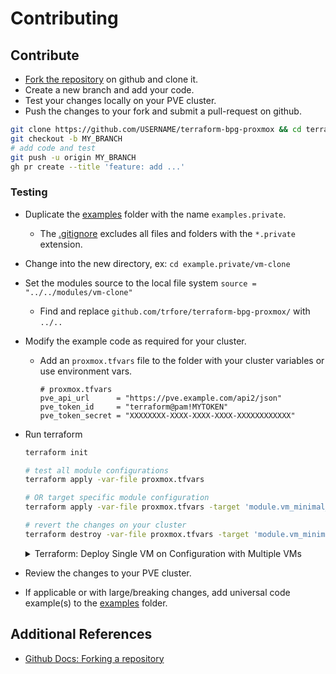 # Contributing

## Contribute

- [Fork the repository](https://github.com/trfore/terraform-bpg-proxmox/fork) on github and clone it.
- Create a new branch and add your code.
- Test your changes locally on your PVE cluster.
- Push the changes to your fork and submit a pull-request on github.

```sh
git clone https://github.com/USERNAME/terraform-bpg-proxmox && cd terraform-bpg-proxmox
git checkout -b MY_BRANCH
# add code and test
git push -u origin MY_BRANCH
gh pr create --title 'feature: add ...'
```

### Testing

- Duplicate the [examples](./examples) folder with the name `examples.private`.
  - The [.gitignore](.gitignore) excludes all files and folders with the `*.private` extension.
- Change into the new directory, ex: `cd example.private/vm-clone`
- Set the modules source to the local file system `source = "../../modules/vm-clone"`
  - Find and replace `github.com/trfore/terraform-bpg-proxmox/` with `../..`
- Modify the example code as required for your cluster.

  - Add an `proxmox.tfvars` file to the folder with your cluster variables or use environment vars.

    ```HCL
    # proxmox.tfvars
    pve_api_url      = "https://pve.example.com/api2/json"
    pve_token_id     = "terraform@pam!MYTOKEN"
    pve_token_secret = "XXXXXXXX-XXXX-XXXX-XXXX-XXXXXXXXXXXX"
    ```

- Run terraform

  ```bash
  terraform init

  # test all module configurations
  terraform apply -var-file proxmox.tfvars

  # OR target specific module configuration
  terraform apply -var-file proxmox.tfvars -target 'module.vm_minimal_config'

  # revert the changes on your cluster
  terraform destroy -var-file proxmox.tfvars -target 'module.vm_minimal_config'
  ```

  <details>
    <summary>Terraform: Deploy Single VM on Configuration with Multiple VMs</summary>

  ```bash
  terraform apply -var-file proxmox.tfvars -target 'module.vm_multiple_config["vm-example-02"]'

  terraform destroy -var-file proxmox.tfvars -target 'module.vm_multiple_config["vm-example-02"]'
  ```

  </details>

- Review the changes to your PVE cluster.
- If applicable or with large/breaking changes, add universal code example(s) to the [examples](./examples) folder.

## Additional References

- [Github Docs: Forking a repository](https://docs.github.com/en/pull-requests/collaborating-with-pull-requests/working-with-forks/fork-a-repo#forking-a-repository)
